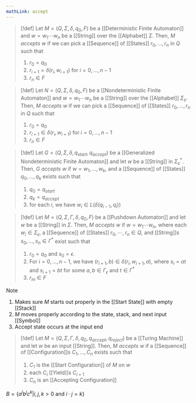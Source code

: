 ```yaml
---
mathLink: accept
---
```

>[!def]
>Let $M=(Q,\Sigma,\delta,q_{0},F)$ be a [[Deterministic Finite Automaton]] and $w=w_{1}\cdots w_{n}$ be a [[String]] over the [[Alphabet]] $\Sigma$. Then, $M$ *accepts* $w$ if we can pick a [[Sequence]] of [[States]] $r_{0},\ldots,r_{n}$ in $Q$ such that 
>1. $r_{0}=q_{0}$ 
>2. $r_{i+1}=\delta(r_{i},w_{i+1})$ for $i=0,\ldots,n-1$
>3. $r_{n}\in F$


>[!def]
>Let $N=(Q,\Sigma,\delta,q_{0},F)$ be a [[Nondeterministic Finite Automaton]] and $w=w_{1}\cdots w_{n}$ be a [[String]] over the [[Alphabet]] $\Sigma_\varepsilon$. Then, $M$ *accepts* $w$ if we can pick a [[Sequence]] of [[States]] $r_{0},\ldots,r_{n}$ in $Q$ such that 
>1. $r_{0}=q_{0}$ 
>2. $r_{i+1}\in\delta(r_{i},w_{i+1})$ for $i=0,\ldots,n-1$
>3. $r_{n}\in F$


>[!def]
Let $G=(Q, \Sigma,\delta,q_{start},q_{accept})$ be a [[Generalized Nondeterministic Finite Automaton]] and let $w$ be a [[String]] in $\Sigma_\varepsilon^{*}$. Then, $G$ *accepts* $w$ if $w=w_{1},\ldots,w_{k}$, and a [[Sequence]] of [[States]] $q_{0},\ldots,q_{k}$ exists such that 
>1. $q_{0}=q_{start}$
>2. $q_{k}=q_{accept}$
>3. for each $i$, we have $w_{i}\in L(\delta(q_{i-1},q_{i}))$


>[!def]
>Let $M=(Q,\Sigma,\Gamma,\delta,q_{0},F)$ be a [[Pushdown Automaton]] and let $w$ be a [[String]] in $\Sigma$. Then, $M$ *accepts* $w$ if $w=w_{1}\cdots w_{n}$, where each $w_{i}\in \Sigma_\epsilon$, a [[Sequence]] of [[States]] $r_{0},\cdots,r_{n}\in Q$, and [[String]]s $s_{0},\ldots,s_{n}\in \Gamma^{*}$ exist such that
>1. $r_{0}=q_{0}$ and $s_{0}=\epsilon$. 
>2. For $i=0,\ldots,n-1$, we have $(r_{i+1},b)\in \delta(r_{i},w_{i+1},a)$, where $s_{i}=at$ and $s_{i+1}=bt$ for some $a,b\in \Gamma_\epsilon$ and $t\in \Gamma^*$
>3. $r_{m}\in F$

>[!note]
>1. Makes sure $M$ starts out properly in the [[Start State]] with empty [[Stack]]
>2. $M$ moves properly according to the state, stack, and next input [[Symbol]]
>3. Accept state occurs at the input end


>[!def]
>Let $M=(Q,\Sigma,\Gamma,\delta,q_{0},q_{accept},q_{reject})$ be a [[Turing Machine]] and let $w$ be an input [[String]]. Then, $M$ *accepts* $w$ if a [[Sequence]] of [[Configuration]]s $C_{1},\ldots,C_n$ exists such that 
>1. $C_{1}$ is the [[Start Configuration]] of $M$ on $w$
>2. each $C_{i}$ [[Yield]]s $C_{i+1}$
>3. $C_n$ is an [[Accepting Configuration]]

$B=\{a^{i}b^{j}c^{k}|i,j,k>0\text{ and }i\cdot j=k\}$
